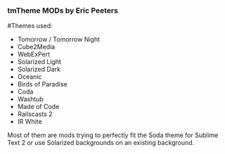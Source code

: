 ### tmTheme MODs by Eric Peeters

#Themes used:
- Tomorrow / Tomorrow Night
- Cube2Media
- WebExPert
- Solarized Light
- Solarized Dark
- Oceanic
- Birds of Paradise
- Coda
- Washtub
- Made of Code
- Railscasts 2
- IR White

Most of them are mods trying to perfectly fit the Soda theme for Sublime Text 2 or use Solarized backgrounds on an existing background.
